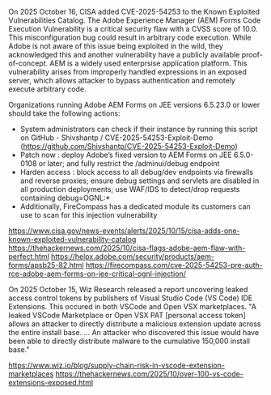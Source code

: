 

On 2025 October 16, CISA added CVE-2025-54253 to the Known Exploited Vulnerabilities Catalog. The Adobe Experience Manager (AEM) Forms Code Execution Vulnerability is a critical security flaw with a CVSS score of 10.0.
This misconfiguration bug could result in arbitrary code execution. While Adobe is not aware of this issue being exploited in the wild, they acknowledged this and another vulnerability have a publicly available proof-of-concept.
AEM is a widely used enterprsise application platform. This vulnerability arises from improperly handled expressions in an exposed server, which allows attacker to bypass authentication and remotely execute arbitrary code.

Organizations running Adobe AEM Forms on JEE versions 6.5.23.0 or lower should take the following actions:
- System administrators can check if their instance by running this script on GitHub - Shivshantp / CVE-2025-54253-Exploit-Demo (https://github.com/Shivshantp/CVE-2025-54253-Exploit-Demo)
- Patch now : deploy Adobe’s fixed version to AEM Forms on JEE 6.5.0-0108 or later; and fully restrict the /adminui/debug endpoint
- Harden access : block access to all debug/dev endpoints via firewalls and reverse proxies; ensure debug settings and servlets are disabled in all production deployments; use WAF/IDS to detect/drop requests containing debug=OGNL:*
- Additionally, FireCompass has a dedicated module its customers can use to scan for this injection vulnerability

https://www.cisa.gov/news-events/alerts/2025/10/15/cisa-adds-one-known-exploited-vulnerability-catalog
https://thehackernews.com/2025/10/cisa-flags-adobe-aem-flaw-with-perfect.html
https://helpx.adobe.com/security/products/aem-forms/apsb25-82.html
https://firecompass.com/cve-2025-54253-pre-auth-rce-adobe-aem-forms-on-jee-critical-ognl-injection/


On 2025 October 15, Wiz Research released a report uncovering leaked access control tokens by publishers of Visual Studio Code (VS Code) IDE Extensions. This occured in both VSCode and Open VSX marketplaces. "A leaked VSCode Marketplace or Open VSX PAT [personal access token] allows an attacker to directly distribute a malicious extension update across the entire install base. ... An attacker who discovered this issue would have been able to directly distribute malware to the cumulative 150,000 install base."

https://www.wiz.io/blog/supply-chain-risk-in-vscode-extension-marketplaces
https://thehackernews.com/2025/10/over-100-vs-code-extensions-exposed.html

